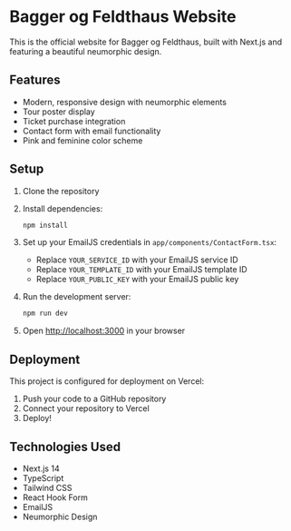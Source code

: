 # Bagger og Feldthaus Website

This is the official website for Bagger og Feldthaus, built with Next.js and featuring a beautiful neumorphic design.

## Features

- Modern, responsive design with neumorphic elements
- Tour poster display
- Ticket purchase integration
- Contact form with email functionality
- Pink and feminine color scheme

## Setup

1. Clone the repository
2. Install dependencies:
   ```bash
   npm install
   ```
3. Set up your EmailJS credentials in `app/components/ContactForm.tsx`:
   - Replace `YOUR_SERVICE_ID` with your EmailJS service ID
   - Replace `YOUR_TEMPLATE_ID` with your EmailJS template ID
   - Replace `YOUR_PUBLIC_KEY` with your EmailJS public key

4. Run the development server:
   ```bash
   npm run dev
   ```

5. Open [http://localhost:3000](http://localhost:3000) in your browser

## Deployment

This project is configured for deployment on Vercel:

1. Push your code to a GitHub repository
2. Connect your repository to Vercel
3. Deploy!

## Technologies Used

- Next.js 14
- TypeScript
- Tailwind CSS
- React Hook Form
- EmailJS
- Neumorphic Design 